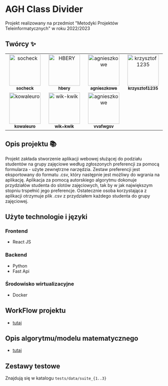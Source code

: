 # AGH Class Divider

Projekt realizowany na przedmiot "Metodyki Projektów Teleinformatycznych" w roku 2022/2023

## Twórcy ✨

<table>
  <tbody>
    <tr>
        <td align="center" valign="top" width="14.28%"><a href="https://github.com/socheck"><img src="https://avatars.githubusercontent.com/u/56121251?v=4" width="100px;" alt="socheck"/><br /><sub><b>socheck</b></td>
        <td align="center" valign="top" width="14.28%"><a href="https://github.com/hbery"><img src="https://avatars.githubusercontent.com/u/44197723?v=4" width="100px;" alt="HBERY"/><br /><sub><b>hbery</b></td>
        <td align="center" valign="top" width="14.28%"><a href="https://github.com/agnieszkowe"><img src="https://avatars.githubusercontent.com/u/56120693?v=4" width="100px;" alt="agnieszkowe"/><br /><sub><b>agnieszkowe</b></td>
        <td align="center" valign="top" width="14.28%"><a href="https://github.com/krzysztofd1235"><img src="https://avatars.githubusercontent.com/u/56120661?v=4" width="100px;" alt="krzysztof1235"/><br /><sub><b>krzysztof1235</b></td>
    </tr>
        <tr>
        <td align="center" valign="top" width="14.28%"><a href="https://github.com/kowaleuro"><img src="https://avatars.githubusercontent.com/u/56120668?v=4" width="100px;" alt="kowaleuro"/><br /><sub><b>kowaleuro</b></td>
        <td align="center" valign="top" width="14.28%"><a href="https://github.com/wik-kwik"><img src="https://avatars.githubusercontent.com/u/67471556?v=4" width="100px;" alt="wik-kwik"/><br /><sub><b>wik-kwik</b></td>
        <td align="center" valign="top" width="14.28%"><a href="https://github.com/vvafwgsv"><img src="https://avatars.githubusercontent.com/u/56120588?v=4" width="100px;" alt="agnieszkowe"/><br /><sub><b>vvafwgsv</b></td>
    </tr>
  </tbody>
</table>

## Opis projektu 📚

Projekt zakłada stworzenie aplikacji webowej służącej do podziału studentów na grupy zajęciowe według zgłoszonych preferencji za pomocą formularza - użyte zewnętrzne narzędzia. Zestaw preferencji jest eksportowany do formatu .csv, który następnie jest możliwy do wgrania na aplikację. Aplikacja za pomocą autorskiego algorytmu dokonuje przydziałów studenta do slotów zajęciowych, tak by w jak największym stopniu trspełnić jego preferencje. Ostatecznie osoba korzystająca z aplikacji otrzymuje plik .csv z przydziałem każdego studenta do grupy zajęciowej.

## Użyte technologie i języki

### Frontend

- React JS

### Backend

- Python
- Fast Api

### Środowisko wirtualizacyjne

- Docker

## WorkFlow projektu

* [tutaj](_docs/WORKFLOW.md)

## Opis algorytmu/modelu matematycznego

* [tutaj](/_docs/ENGINE_MODEL.md)

## Zestawy testowe

Znajdują się w katalogu `tests/data/suite_{1..3}`

